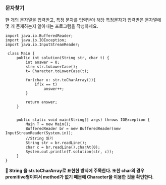 ### 문자찾기
한 개의 문자열을 입력받고, 특정 문자를 입력받아 해당 특정문자가 입력받은 문자열에 몇 개 존재하는지 알아내는 프로그램을 작성하세요.

```
import java.io.BufferedReader;
import java.io.IOException;
import java.io.InputStreamReader;

 class Main {
     public int solution(String str, char t) {
         int answer = 0;
         str= str.toLowerCase();
         t= Character.toLowerCase(t);

         for(char x: str.toCharArray()){
             if(x == t)
                 answer++;
         }

         return answer;
     }


     public static void main(String[] args) throws IOException {
         Main T = new Main();
         BufferedReader br = new BufferedReader(new InputStreamReader(System.in));
         //String 읽기
         String str = br.readLine();
         char c = br.readLine().charAt(0);
         System.out.println(T.solution(str, c));
     }
}
```

 **🐳 String 을 str.toCharArray로 표현한 방식에 주목한다. 또한 char의 경우 premitive형이여서 method가 없기 때문에 Character을 이용한 것을 확인한다.**
 
